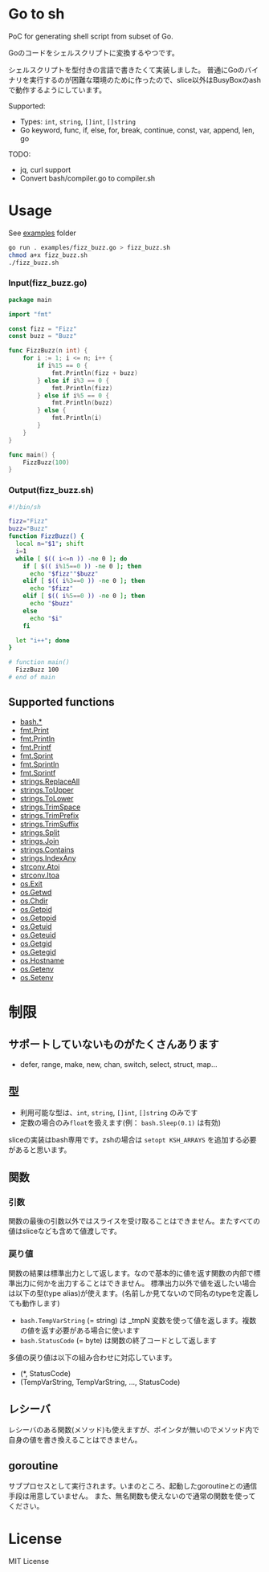 # Go to sh

PoC for generating shell script from subset of Go.

Goのコードをシェルスクリプトに変換するやつです。

シェルスクリプトを型付きの言語で書きたくて実装しました。
普通にGoのバイナリを実行するのが困難な環境のために作ったので、slice以外はBusyBoxのashで動作するようにしています。

Supported:

- Types: `int`, `string`, `[]int`, `[]string` 
- Go keyword, func, if, else, for, break, continue, const, var, append, len, go

TODO:

- jq, curl support
- Convert bash/compiler.go to compiler.sh

# Usage

See [examples](examples) folder

```bash
go run . examples/fizz_buzz.go > fizz_buzz.sh
chmod a+x fizz_buzz.sh
./fizz_buzz.sh
```

### Input(fizz_buzz.go)

```go
package main

import "fmt"

const fizz = "Fizz"
const buzz = "Buzz"

func FizzBuzz(n int) {
	for i := 1; i <= n; i++ {
		if i%15 == 0 {
			fmt.Println(fizz + buzz)
		} else if i%3 == 0 {
			fmt.Println(fizz)
		} else if i%5 == 0 {
			fmt.Println(buzz)
		} else {
			fmt.Println(i)
		}
	}
}

func main() {
	FizzBuzz(100)
}
```

### Output(fizz_buzz.sh)

```bash
#!/bin/sh

fizz="Fizz"
buzz="Buzz"
function FizzBuzz() {
  local n="$1"; shift
  i=1
  while [ $(( i<=n )) -ne 0 ]; do
    if [ $(( i%15==0 )) -ne 0 ]; then
      echo "$fizz""$buzz"
    elif [ $(( i%3==0 )) -ne 0 ]; then
      echo "$fizz"
    elif [ $(( i%5==0 )) -ne 0 ]; then
      echo "$buzz"
    else
      echo "$i"
    fi

  let "i++"; done
}

# function main()
  FizzBuzz 100
# end of main
```

## Supported functions

- [bash.*](bash/builtin.go)
- [fmt.Print](https://pkg.go.dev/fmt#Print)
- [fmt.Println](https://pkg.go.dev/fmt#Println)
- [fmt.Printf](https://pkg.go.dev/fmt#Printf)
- [fmt.Sprint](https://pkg.go.dev/fmt#Sprint)
- [fmt.Sprintln](https://pkg.go.dev/fmt#Sprintln)
- [fmt.Sprintf](https://pkg.go.dev/fmt#Sprintf)
- [strings.ReplaceAll](https://pkg.go.dev/strings#ReplaceAll)
- [strings.ToUpper](https://pkg.go.dev/strings#ToUpper)
- [strings.ToLower](https://pkg.go.dev/strings#ToLower)
- [strings.TrimSpace](https://pkg.go.dev/strings#TrimSpace)
- [strings.TrimPrefix](https://pkg.go.dev/strings#TrimPrefix)
- [strings.TrimSuffix](https://pkg.go.dev/strings#TrimSuffix)
- [strings.Split](https://pkg.go.dev/strings#Split)
- [strings.Join](https://pkg.go.dev/strings#Join)
- [strings.Contains](https://pkg.go.dev/strings#Contains)
- [strings.IndexAny](https://pkg.go.dev/strings#IndexAny)
- [strconv.Atoi](https://pkg.go.dev/strconv#Atoi)
- [strconv.Itoa](https://pkg.go.dev/strconv#Itoa)
- [os.Exit](https://pkg.go.dev/os#Exit)
- [os.Getwd](https://pkg.go.dev/os#Getwd)
- [os.Chdir](https://pkg.go.dev/os#Chdir)
- [os.Getpid](https://pkg.go.dev/os#Getpid)
- [os.Getppid](https://pkg.go.dev/os#Getppid)
- [os.Getuid](https://pkg.go.dev/os#Getuid)
- [os.Geteuid](https://pkg.go.dev/os#Geteuid)
- [os.Getgid](https://pkg.go.dev/os#Getgid)
- [os.Getegid](https://pkg.go.dev/os#Getegid)
- [os.Hostname](https://pkg.go.dev/os#Hostname)
- [os.Getenv](https://pkg.go.dev/os#Getenv)
- [os.Setenv](https://pkg.go.dev/os#Setenv)

# 制限

## サポートしていないものがたくさんあります

- defer, range, make, new, chan, switch, select, struct, map...

## 型

- 利用可能な型は、`int`, `string`, `[]int`, `[]string` のみです
- 定数の場合のみ`float`を扱えます(例： `bash.Sleep(0.1)` は有効)

sliceの実装はbash専用です。zshの場合は `setopt KSH_ARRAYS` を追加する必要があると思います。

## 関数

### 引数

関数の最後の引数以外ではスライスを受け取ることはできません。またすべての値はsliceなども含めて値渡しです。

### 戻り値

関数の結果は標準出力として返します。なので基本的に値を返す関数の内部で標準出力に何かを出力することはできません。
標準出力以外で値を返したい場合は以下の型(type alias)が使えます。(名前しか見てないので同名のtypeを定義しても動作します)

- `bash.TempVarString` (= string) は _tmpN 変数を使って値を返します。複数の値を返す必要がある場合に使います
- `bash.StatusCode` (= byte) は関数の終了コードとして返します

多値の戻り値は以下の組み合わせに対応しています。

- (*, StatusCode)
- (TempVarString, TempVarString, ..., StatusCode)

## レシーバ

レシーバのある関数(メソッド)も使えますが、ポインタが無いのでメソッド内で自身の値を書き換えることはできません。

## goroutine

サブプロセスとして実行されます。いまのところ、起動したgoroutineとの通信手段は用意していません。
また、無名関数も使えないので通常の関数を使ってください。

# License

MIT License
